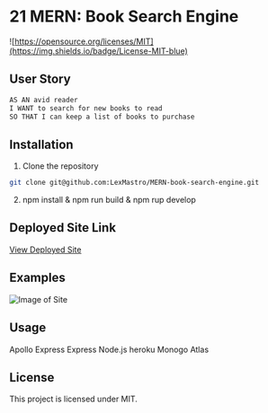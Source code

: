 # 21 MERN: Book Search Engine

![https://opensource.org/licenses/MIT](https://img.shields.io/badge/License-MIT-blue)

## User Story

```md
AS AN avid reader
I WANT to search for new books to read
SO THAT I can keep a list of books to purchase
```

## Installation

1. Clone the repository

```bash
git clone git@github.com:LexMastro/MERN-book-search-engine.git
```

2. npm install & npm run build & npm rup develop

## Deployed Site Link

[View Deployed Site](https://damp-peak-31725.herokuapp.com/)

## Examples

![Image of Site](website.png)

## Usage

Apollo Express
Express
Node.js
heroku
Monogo Atlas

## License

This project is licensed under MIT.
